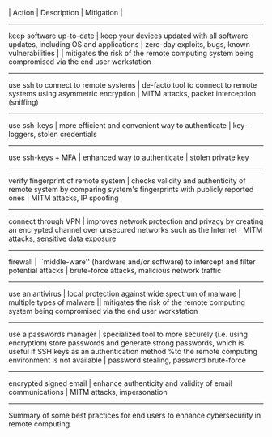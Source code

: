 
| Action	|	Description	| 	Mitigation	|
---------------- ----------------------- -----------------------
keep software up-to-date | keep your devices updated with all software updates, including OS and applications | zero-day exploits, bugs, known vulnerabilities
		|                       |  mitigates the risk of the remote computing system being compromised via the end user workstation
---------------- ----------------------- -----------------------
use ssh to connect to remote systems | de-facto tool to connect to remote systems using asymmetric encryption | MITM attacks, packet interception (sniffing)
---------------- ----------------------- -----------------------
use ssh-keys | more efficient and convenient way to authenticate | key-loggers, stolen credentials
---------------- ----------------------- -----------------------
use ssh-keys + MFA  | enhanced way to authenticate | stolen private key 
---------------- ----------------------- -----------------------
verify fingerprint of remote system | checks validity and authenticity of remote system by comparing system's fingerprints with publicly reported ones | MITM attacks, IP spoofing
---------------- ----------------------- -----------------------
connect through VPN | improves network protection and privacy by creating an encrypted channel over unsecured networks such as the Internet | MITM attacks, sensitive data exposure
---------------- ----------------------- -----------------------
firewall | ``middle-ware'' (hardware and/or software) to intercept and filter potential attacks  | brute-force attacks, malicious network traffic
---------------- ----------------------- -----------------------
use an antivirus | local protection against wide spectrum of malware | multiple types of malware
		||  mitigates the risk of the remote computing system being compromised via the end user workstation
---------------- ----------------------- -----------------------
use a passwords manager | specialized tool to more securely (i.e. using encryption) store passwords and generate strong passwords, which is useful if SSH keys as an authentication method %to the remote computing environment
 is not available  | password stealing, password brute-force 
---------------- ----------------------- -----------------------
encrypted signed email | enhance authenticity and validity of email communications | MITM attacks, impersonation
---------------- ----------------------- -----------------------


Summary of some best practices for end users to enhance cybersecurity in remote computing.
